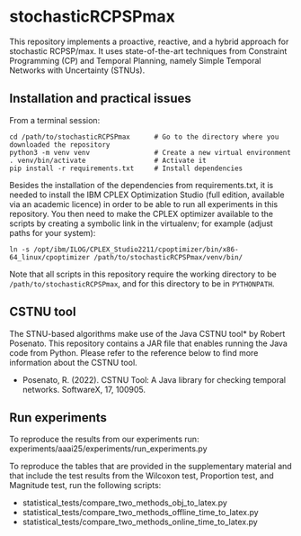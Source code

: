 # stochasticRCPSPmax
This repository implements a proactive, reactive, and a hybrid approach for stochastic RCPSP/max. It uses state-of-the-art techniques from Constraint Programming (CP) and Temporal Planning, namely Simple Temporal Networks with Uncertainty (STNUs).  


## Installation and practical issues
From a terminal session:
```
cd /path/to/stochasticRCPSPmax      # Go to the directory where you downloaded the repository
python3 -m venv venv                # Create a new virtual environment
. venv/bin/activate                 # Activate it
pip install -r requirements.txt     # Install dependencies
```
Besides the installation of the dependencies from requirements.txt, it is needed to install the IBM CPLEX Optimization Studio (full edition, available via an academic licence) in order to be able to run all experiments in this repository.
You then need to make the CPLEX optimizer available to the scripts by 
creating a symbolic link in the virtualenv; for example (adjust paths 
for your system):

```
ln -s /opt/ibm/ILOG/CPLEX_Studio2211/cpoptimizer/bin/x86-64_linux/cpoptimizer /path/to/stochasticRCPSPmax/venv/bin/
```

Note that all scripts in this repository require the working directory to 
be `/path/to/stochasticRCPSPmax`, and for this directory to be in 
`PYTHONPATH`.

## CSTNU tool
The STNU-based algorithms make use of the Java CSTNU tool* by Robert Posenato. This repository contains a JAR file that enables running the Java code from Python. Please refer to the reference below to find more information about the CSTNU tool.

* Posenato, R. (2022). CSTNU Tool: A Java library for checking temporal networks. SoftwareX, 17, 100905.
  
## Run experiments
To reproduce the results from our experiments run:
experiments/aaai25/experiments/run_experiments.py

To reproduce the tables that are provided in the supplementary material and that include the test results from the Wilcoxon test, Proportion test, and Magnitude test, run the following scripts:
- statistical_tests/compare_two_methods_obj_to_latex.py
- statistical_tests/compare_two_methods_offline_time_to_latex.py
- statistical_tests/compare_two_methods_online_time_to_latex.py
